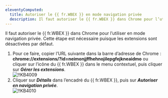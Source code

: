 ```yaml
---
eleventyComputed:
  title: Autoriser le {{ fr.WBEX }} en mode navigation privée
  description: Il faut autoriser le {{ fr.WBEX }} dans Chrome pour l’utiliser en mode navigation privée. Cette étape est nécessaire puisque les extensions sont désactivées par défaut.
---
```

Il faut autoriser le {{ fr.WBEX }} dans Chrome pour l’utiliser en mode navigation privée. Cette étape est nécessaire puisque les extensions sont désactivées par défaut.  

1. Pour ce faire, copier l’URL suivante dans la barre d’adresse de Chrome : **chrome://extensions/?id=neimonjjffhehnojilepgfejkneaidmo** ou cliquer sur l’icône du {{ fr.WBEX }} dans le menu contextuel, puis cliquer sur ***Gérer les extensions***.  
![!!KB4009](https://webdevolutions.azureedge.net/docs/fr/kb/KB4009.png) 
1. Cliquer sur ***Détails*** dans l’encadré du {{ fr.WBEX }}, puis sur ***Autoriser en navigation privée***.  
![!!KB4010](https://webdevolutions.azureedge.net/docs/fr/kb/KB4010.png)
